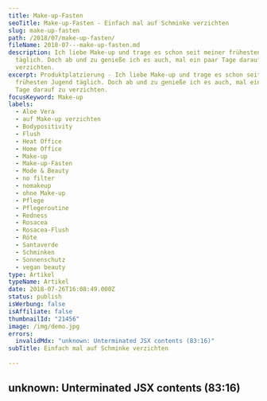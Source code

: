 ```yaml
---
title: Make-up-Fasten
seoTitle: Make-up-Fasten - Einfach mal auf Schminke verzichten
slug: make-up-fasten
path: /2018/07/make-up-fasten/
fileName: 2018-07---make-up-fasten.md
description: Ich liebe Make-up und trage es schon seit meiner frühesten Jugend
  täglich. Doch ab und zu genieße ich es auch, mal ein paar Tage darauf zu
  verzichten.
excerpt: Produktplatzierung - Ich liebe Make-up und trage es schon seit meiner
  frühesten Jugend täglich. Doch ab und zu genieße ich es auch, mal ein paar
  Tage darauf zu verzichten.
focusKeyword: Make-up
labels:
  - Aloe Vera
  - auf Make-up verzichten
  - Bodypositivity
  - Flush
  - Heat Office
  - Home Office
  - Make-up
  - Make-up-Fasten
  - Mode & Beauty
  - no filter
  - nomakeup
  - ohne Make-up
  - Pflege
  - Pflegeroutine
  - Redness
  - Rosacea
  - Rosacea-Flush
  - Röte
  - Santaverde
  - Schminken
  - Sonnenschutz
  - vegan beauty
type: Artikel
typeName: Artikel
date: 2018-07-26T16:08:49.000Z
status: publish
isWerbung: false
isAffiliate: false
thumbnailId: "21456"
image: /img/demo.jpg
errors:
  invalidMdx: "unknown: Unterminated JSX contents (83:16)"
subTitle: Einfach mal auf Schminke verzichten
  
---
```


## unknown: Unterminated JSX contents (83:16)

<!--
_Produktplatzierung\*_

**Ich liebe Make-up und trage es schon seit meiner frühesten Jugend täglich.
Doch ab und zu genieße ich es auch, mal ein paar Tage lang darauf zu verzichten.
Inzwischen macht mir das richtig Spaß.**

![Make-up](http://cardamonchai.com/wp-content/uploads/2018/07/17-09-08__335-400x600.jpg "Ungeschminkt auf Fototour")

Besonders gut klappt das bei mir im Urlaub, oder wenn ich, wie im Moment, eine
Weile Homeoffice mache. Bei uns im Büro stiegen die Temperaturen in den letzten
Tage so stark an, dass die Geschäftsleitung die Entscheidung traf: Heat Office
für alle. Jetzt wird, bis das Thermometer wieder in den Normalbereich sinkt, von
zu Hause aus gearbeitet. Zeit für eine Runde Make-up-Fasten!

Verzichtet man eine Zeit lang aufs Schminken, gibt man der Haut eine Chance,
aufzuatmen und wieder schneller zu regenerieren. Ich persönlich merke meist
schon nach den ersten beiden Tagen, dass mein Hautbild klarer wird. Sogar meine
Fältchen gehen etwas zurück, der Teint wirkt insgesamt ausgeglichener.

## Gesunde Pflege

Auf die gewohnte Reinigung sollte man jedoch auch während der Zeit des
Make-up-Fastens nicht verzichten. Auch die zum Hauttyp passende Pflege sollte
nicht zu kurz kommen. Am ersten Tag kann man
[eine Feuchtigkeit spendende oder klärende Maske](/2018/05/hej-organic-kosmetik-im-test/)
auflegen. Morgens sollte man das Gesicht wie gewohnt mit einem milden,
seifenfreien Waschstück oder einer Emulsion reinigen. Mein Favorit ist auf
diesem Gebiet im Moment die Aloe Vera Reinigungsemulsion von
[Santaverde](/2018/01/santaverde/).

Anschließend sprühe ich den Aloe Vera Toner aus der "Pure" Serie auf. Er beugt
Hautunreinheiten vor und kühlt schön. Das ist übrigens auch mein absoluter
Geheimtipp für zwischendurch. Vielleicht kennt Ihr das ja auch. Gerade wenn es
so warm ist, wie im Moment, neigt meine Rosacea-Haut zu Flushs. Gerade um die
Mittagszeit. Ich sprühe dann einfach einmal kurz und schon fühlt sich alles
wieder viel entspannter an. Das klappt auch nach scharfem Essen gut und
funktioniert natürlich auch mit Eurem liebsten milden Toner.

## Make-up-freie Morgenroutine

![Make-up](http://cardamonchai.com/wp-content/uploads/2018/07/28766720927_7a6f2ae10b_z-400x300.jpg "Morgenroutine")

Doch zurück zur Morgenroutine in der Make-up-Fastenzeit. Im Anschluss an den
Toner kommt mein Aloe Vera Serum "pure refining" zum Einsatz. Im Gegensatz zur
kalten Jahreszeit benötige ich im Sommer keine reichhaltige Pflege. Das Serum
ist schön leicht, beruhigt, spendet Feuchtigkeit und soll Rötungen
entgegenwirken.

Auf eine zusätzliche Creme kann ich im Moment gut verzichten. Außer natürlich,
ich habe vor, mich nach draußen zu begeben. Dann trage ich einen leicht
texturierten Sonnenschutz mit hohem Lichtschutzfaktor auf. Wenn ich den ganzen
Tag zu Hause am Schreibtisch sitze, brauche ich das nicht. Anders ist es im
Urlaub, da würde ich auf diesen Schritt natürlich nicht verzichten.

Bei empfindlicher Haut und Rosacea ist guter UV-Schutz unerlässlich, egal bei
welcher Witterung. Außerdem schützt Sonnencreme natürlich auch vor vorzeitiger
Hautalterung.

## Wasser ins Gesicht und ab ins Bett

![Make-up](http://cardamonchai.com/wp-content/uploads/2018/07/27262648097_415a4fbb14_z-400x500.jpg "Ungeschminkt Katzen kraulen")

Abends wasche ich mein Gesicht mit lauwarmem Wasser, sprühe erneut den Toner auf
und lege mich ins Bett. Das wars auch schon. Mühsames Abschminken fällt
natürlich auch aus.

Ich gebe zu, dass es am Anfang Überwindung kostet, auf Make-up zu verzichten,
aber es bringt wirklich einige Vorteile. Auch, wenn man zu Beginn ab und zu in
den Spiegel blickt und sich denkt "Wer ist diese Frau mit den roten Punkten auf
der Stirn?", irgendwann genießt man es nur noch, fühlt sich frei und  stellt
nach und nach immer mehr positive Veränderungen fest.

## Frau lernt sich selbst kennen

Ich meine: Es ist doch auch irgendwie klar, dass man sich erst mal selbst
kennenlernen muss, wenn man es seit Jahrzehnten gewohnt ist, nur in voller
Kriegsbemalung vor die Tür zu gehen? Ladys, lasst Euch eins gesagt sein: Ihr
seid auch ohne Mascara, Camouflage und Lippenstift schön! Frau lernt sich selbst
kennen so ganz ohne Tusche im Gesicht. Und lieben! Versprochen! Außerdem gibt es
noch viele weitere tolle Effekte, die Ihr feststellen werdet:

![Gewohnte Reinigung](http://cardamonchai.com/wp-content/uploads/2018/07/42751807875_847d66c8d1_z-400x533.jpg)

<ul>
    <li>

Wer jetzt neugierig geworden ist und das Make-up-Fasten auch mal ausprobieren
möchte: Versucht es! Es lohnt sich! Vielleicht steht in Kürze eine längere
Autofahrt an? Ein Urlaub? Oder sitzt Ihr auch im Heat Office und wünscht Euch
eine Abkühlung: Worauf wartet Ihr noch?

[gallery link="none" size="medium" columns="2" ids="21453,21467,21454,21468"]

- _Hinweis: Dieser Beitrag enthält Produktplatzierungen/Werbung. Der Inhalt und
  meine Meinung wurden dadurch nicht beeinflusst. Infos zum Thema
  Werbekennzeichnung in meinem Blog findet Ihr auf meiner
  [Transparenz-Seite](/werbung/). _

-->

  